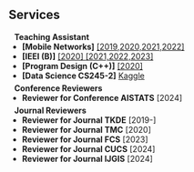## Services

<h4 style="margin:0 10px 0;">Teaching Assistant</h4>

<ul style="margin:0 0 5px;">
<li><b>[Mobile Networks]</b> <a href="https://big-cheng.com/EE447-Supplementary-Materials/">[2019,2020,2021,2022]</a></li>
<li><b>[IEEI (B)]</b> <a href="http://www.cs.sjtu.edu.cn/~wang-xb/ieei/index.html">[2020] </a><a href="https://ieei.acemap.info/">[2021,2022,2023]</a></li>
<li><b>[Program Design (C++)]</b> <a href="https://big-cheng.com/ProgramDesign/">[2020]</a></li>
<li><b>[Data Science CS245-2]</b> <a href="https://www.kaggle.com/competitions/cs245-2-project-2-key-author-finding">Kaggle</a></li>
</ul>

<h4 style="margin:0 10px 0;">Conference Reviewers</h4>

<ul style="margin:0 0 5px;">
  <li><b>Reviewer for Conference AISTATS</b> [2024]</li>
</ul>

<h4 style="margin:0 10px 0;">Journal Reviewers</h4>

<ul style="margin:0 0 20px;">
  <!-- <li><a href="https://www.computer.org/csdl/journal/tp"><autocolor>IEEE Transactions on Pattern Analysis and Machine Intelligence (TPAMI)</autocolor></a></li> -->
  <li><b>Reviewer for Journal TKDE</b> [2019-]</li>
  <li><b>Reviewer for Journal TMC</b> [2020]</li>
  <li><b>Reviewer for Journal FCS</b> [2023]</li>
  <li><b>Reviewer for Journal CUCS</b> [2024]</li>
  <li><b>Reviewer for Journal IJGIS</b> [2024]</li>
</ul>